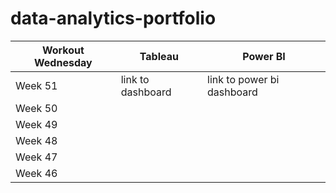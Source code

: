 # data-analytics-portfolio

Workout Wednesday  | Tableau | Power BI
--- | --- | ---
Week 51 | link to dashboard | link to power bi dashboard
Week  50 |
Week 49 |
Week 48 |
Week 47 |
Week 46 |

